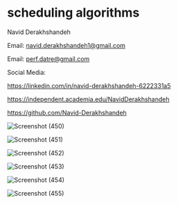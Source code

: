 # scheduling algorithms

 Navid Derakhshandeh
 
Email: navid.derakhshandeh1@gmail.com

Email: perf.datre@gmail.com

Social Media:

https://linkedin.com/in/navid-derakhshandeh-6222331a5

https://independent.academia.edu/NavidDerakhshandeh

https://github.com/Navid-Derakhshandeh

![Screenshot (450)](https://github.com/Navid-Derakhshandeh/scheduling-algorithms/assets/111235264/d109d297-67db-4b2a-a794-0d244fe0c321)

![Screenshot (451)](https://github.com/Navid-Derakhshandeh/scheduling-algorithms/assets/111235264/f74fd4d5-571d-4116-8425-e715b40d1113)

![Screenshot (452)](https://github.com/Navid-Derakhshandeh/scheduling-algorithms/assets/111235264/204be0fb-ee4f-40db-99f8-f0f773bc9f6f)

![Screenshot (453)](https://github.com/Navid-Derakhshandeh/scheduling-algorithms/assets/111235264/d48e6703-8558-4180-875a-a14867d31e8c)

![Screenshot (454)](https://github.com/Navid-Derakhshandeh/scheduling-algorithms/assets/111235264/545da9b1-03c0-4dd8-b9d6-935e9fa98337)

![Screenshot (455)](https://github.com/Navid-Derakhshandeh/scheduling-algorithms/assets/111235264/16b22939-0332-4b46-9bce-d0800c9cae50)
